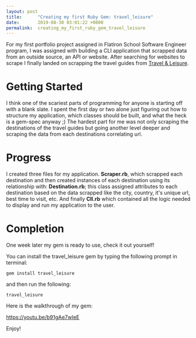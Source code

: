 ```yaml
---
layout: post
title:      "Creating my first Ruby Gem: travel_leisure"
date:       2019-08-30 03:01:22 +0000
permalink:  creating_my_first_ruby_gem_travel_leisure
---
```



For my first portfolio project assigned in Flatiron School Software Engineer program, I was assigned with building a CLI application that scrapped data from an outside source, an API or website. After searching for websites to scrape I finally landed on scrapping the travel guides from [Travel & Leisure](http://www.travelandleisure.com/travel-guide).

# Getting Started
I think one of the scariest parts of programming for anyone is starting off with a blank slate. I spent the first day or two alone just figuring out how to structure my application, which classes should be built, and what the heck is a gem-spec anyway ;) 
The hardest part for me was not only scraping the destinations of the travel guides but going another level deeper and scraping the data from each destinations correlating url.
	 
# Progress
I created three files for my application. **Scraper.rb**, which scrapped each destination and then created instances of each destination using its relationship with: **Destination.rb**; this class assigned attributes to each destination based on the data scrapped like the city, country, it's unique url, best time to visit, etc. And finally **ClI.rb** which contained all the logic needed to display and run my application to the user.

# Completion
One week later my gem is ready to use, check it out yourself!

You can install the travel_leisure gem by typing the following prompt in terminal:

```
gem install travel_leisure
```

and then run the following:

```
travel_leisure
```


Here is the walkthrough of my gem:

https://youtu.be/b91gAe7wIeE


Enjoy!


